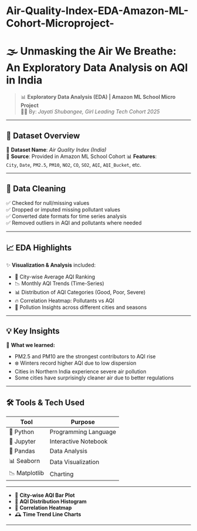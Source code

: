# Air-Quality-Index-EDA-Amazon-ML-Cohort-Microproject-
# 🌫️ Unmasking the Air We Breathe: An Exploratory Data Analysis on AQI in India

> 📊 **Exploratory Data Analysis (EDA) | Amazon ML School Micro Project**  
> 👩‍💻 By: *Jayati Shubangee, Girl Leading Tech Cohort 2025*

---

## 📁 Dataset Overview

📌 **Dataset Name**: *Air Quality Index (India)*  
📍 **Source**: Provided in Amazon ML School Cohort
📊 **Features**:  
`City`, `Date`, `PM2.5`, `PM10`, `NO2`, `CO`, `SO2`, `AQI`, `AQI_Bucket`, etc.

---

## 🧹 Data Cleaning

✅ Checked for null/missing values  
✅ Dropped or imputed missing pollutant values  
✅ Converted date formats for time series analysis  
✅ Removed outliers in AQI and pollutants where needed

---

## 📈 EDA Highlights

✨ **Visualization & Analysis** included:
- 🔸 City-wise Average AQI Ranking
- 📉 Monthly AQI Trends (Time-Series)
- 📊 Distribution of AQI Categories (Good, Poor, Severe)
- 🔥 Correlation Heatmap: Pollutants vs AQI
- 🌆 Pollution Insights across different cities and seasons

---

## 💡 Key Insights

🧠 **What we learned:**
- PM2.5 and PM10 are the strongest contributors to AQI rise  
- ❄️ Winters record higher AQI due to low dispersion  
- Cities in Northern India experience severe air pollution  
- Some cities have surprisingly cleaner air due to better regulations

---

## 🛠️ Tools & Tech Used

| Tool          | Purpose             |
|---------------|----------------------|
| 🐍 Python      | Programming Language |
| 📘 Jupyter     | Interactive Notebook |
| 🧪 Pandas      | Data Analysis        |
| 📊 Seaborn     | Data Visualization   |
| 📉 Matplotlib  | Charting             |

---

- 📍 **City-wise AQI Bar Plot**  
- 🌈 **AQI Distribution Histogram**  
- 🧯 **Correlation Heatmap**  
- 🕰️ **Time Trend Line Charts**

---
